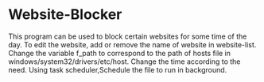 # Website-Blocker
This program can be used to block certain websites for some time of the day.
To edit the website, add or remove the name of website in website-list.
Change the variable f_path to correspond to the path of hosts file in windows/system32/drivers/etc/host.
Change the time according to the need.
Using task scheduler,Schedule the file to run in background.
